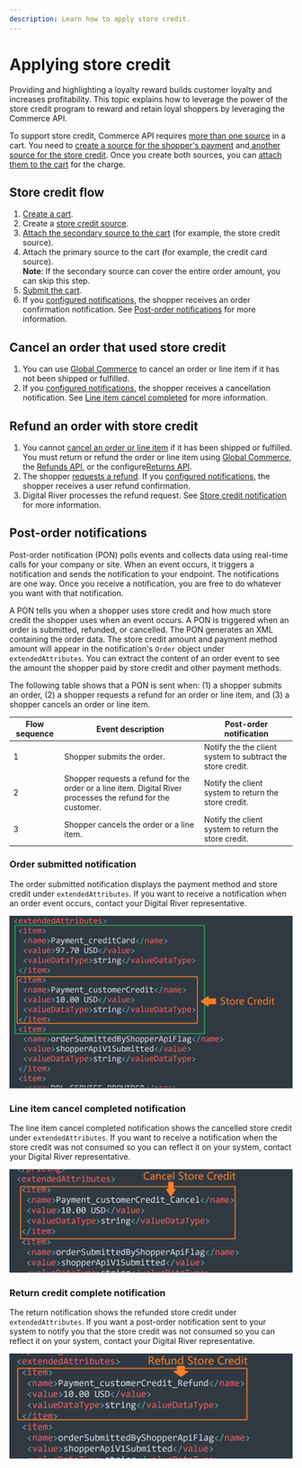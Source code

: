 ```yaml
---
description: Learn how to apply store credit.
---
```


# Applying store credit

Providing and highlighting a loyalty reward builds customer loyalty and increases profitability. This topic explains how to leverage the power of the store credit program to reward and retain loyal shoppers by leveraging the Commerce API.

To support store credit, Commerce API requires [more than one source](../../../payments/sources/using-the-source-identifier.md#primary-versus-secondary-sources) in a cart. You need to [create a source for the shopper's payment](../../../payments/sources/using-the-source-identifier.md#creating-primary-sources) and[ another source for the store credit](../../../payments/sources/using-the-source-identifier.md#creating-secondary-sources). Once you create both sources, you can [attach them to the cart](../../../payments/sources/using-the-source-identifier.md#attaching-multiple-payment-sources-to-the-cart) for the charge.

## Store credit flow

1. [Create a cart](../../cart/creating-or-updating-a-cart/#creating-a-cart).
2. Create a [store credit source](../../../payments/sources/using-the-source-identifier.md#creating-secondary-sources).
3. [Attach the secondary source to the cart](../../../payments/sources/using-the-source-identifier.md#attaching-multiple-payment-sources-to-the-cart) (for example, the store credit source).
4. Attach the primary source to the cart (for example, the credit card source).\
   **Note**: If the secondary source can cover the entire order amount, you can skip this step. &#x20;
5. [Submit the cart](../../cart/submitting-a-cart/).
6. If you [configured notifications](broken-reference), the shopper receives an order confirmation notification. See [Post-order notifications](applying-store-credit.md#post-order-notification) for more information.

## Cancel an order that used store credit

1. You can use [Global Commerce](https://gc.digitalriver.com/gc/ent/timeout.do) to cancel an order or line item if it has not been shipped or fulfilled.
2. If you [configured notifications](broken-reference), the shopper receives a cancellation notification. See [Line item cancel completed](applying-store-credit.md#line-item-cancel-completed-event-notification) for more information.

## Refund an order with store credit

1. You cannot [cancel an order or line item](../../product-discovery/fulfillment-1/physical-fulfillment/#cancel-fulfillment-order-request) if it has been shipped or fulfilled. You must return or refund the order or line item using [Global Commerce](https://gc.digitalriver.com/gc/ent/timeout.do), the [Refunds API](https://www.digitalriver.com/docs/commerce-admin-api/#tag/Refunds), or the configure[Returns API](https://www.digitalriver.com/docs/commerce-shopper-api/#tag/Returns).
2. The shopper [requests a refund](../../../admin-apis/refunds/creating-a-satisfaction-refund.md). If you [configured notifications](broken-reference), the shopper receives a user refund confirmation.&#x20;
3. Digital River processes the refund request. See [Store credit notification](applying-store-credit.md#store-credit-notifications) for more information.

## Post-order notifications

Post-order notification (PON) polls events and collects data using real-time calls for your company or site. When an event occurs, it triggers a notification and sends the notification to your endpoint. The notifications are one way. Once you receive a notification, you are free to do whatever you want with that notification.

A PON tells you when a shopper uses store credit and how much store credit the shopper uses when an event occurs. A PON is triggered when an order is submitted, refunded, or cancelled. The PON generates an XML containing the order data. The store credit amount and payment method amount will appear in the notification's `Order` object under `extendedAttributes`. You can extract the content of an order event to see the amount the shopper paid by store credit and other payment methods.

The following table shows that a PON is sent when: (1) a shopper submits an order, (2) a shopper requests a refund for an order or line item, and (3) a shopper cancels an order or line item.

| Flow sequence | Event description                                                                                            | Post-order notification                                    |
| ------------- | ------------------------------------------------------------------------------------------------------------ | ---------------------------------------------------------- |
| 1             | Shopper submits the order.                                                                                   | Notify the the client system to subtract the store credit. |
| 2             | Shopper requests a refund for the order or a line item. Digital River processes the refund for the customer. | Notify the client system to return the store credit.       |
| 3             | Shopper cancels the order or a line item.                                                                    | Notify the client system to return the store credit.       |

### Order submitted notification

The order submitted notification displays the payment method and store credit under `extendedAttributes`. If you want to receive a notification when an order event occurs, contact your Digital River representative.&#x20;

![](<../../../.gitbook/assets/StoreCreditInXML (1).png>)

### Line item cancel completed notification

The line item cancel completed notification shows the cancelled store credit under `extendedAttributes`. If you want to receive a notification when the store credit was not consumed so you can reflect it on your system, contact your Digital River representative.&#x20;

![](../../../.gitbook/assets/CanceledStoreCreditInXML.png)

### Return credit complete notification

The return notification shows the refunded store credit under `extendedAttributes`. If you want a post-order notification sent to your system to notify you that the store credit was not consumed so you can reflect it on your system, contact your Digital River representative.

![](../../../.gitbook/assets/RefundedStoreCreditInXML.png)
